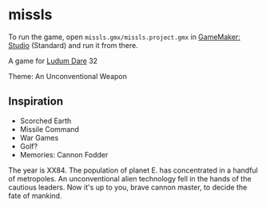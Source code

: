 # missls

To run the game, open `missls.gmx/missls.project.gmx` in [GameMaker: Studio](https://www.yoyogames.com/studio) (Standard)
and run it from there.

A game for [Ludum Dare](http://ludumdare.com/compo/) 32

Theme: An Unconventional Weapon



## Inspiration
* Scorched Earth
* Missile Command
* War Games
* Golf?
* Memories: Cannon Fodder

The year is XX84.
The population of planet E. has concentrated in a handful of metropoles.
An unconventional alien technology fell in the hands of the cautious leaders.
Now it's up to you, brave cannon master, to decide the fate of mankind.
